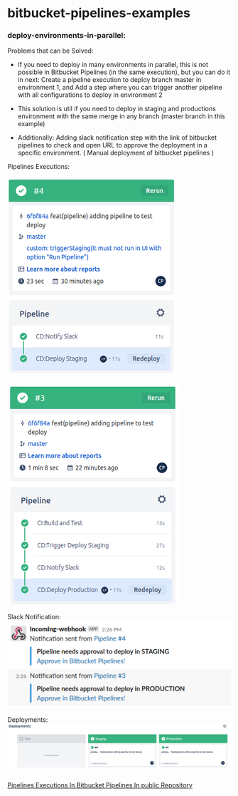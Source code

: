 # bitbucket-pipelines-examples

### deploy-environments-in-parallel:

Problems that can be Solved:

- If you need to deploy in many environments in parallel, this is not possible in Bitbucket Pipelines (in the same execution), but you can do it in next:
  Create a pipeline execution to deploy branch master in environment 1, and
  Add a step where you can trigger another pipeline with all configurations to deploy in environment 2

- This solution is util if you need to deploy in staging and productions environment with the same merge in any branch (master branch in this example)

- Additionally:
  Adding slack notification step with the link of bitbucket pipelines to check and open URL to approve the deployment in a specific environment. ( Manual deployment of bitbucket pipelines )

Pipelines Executions:

![alt text](https://github.com/CarlosPalaciosC/bitbucket-pipelines-examples/blob/main/pipelineStaging.png?raw=true "Pipelines")

![alt text](https://github.com/CarlosPalaciosC/bitbucket-pipelines-examples/blob/main/pipelineProduction.png?raw=true "Pipelines")

Slack Notification:
![alt text](https://github.com/CarlosPalaciosC/bitbucket-pipelines-examples/blob/main/slackImage.png?raw=true "Slack")

Deployments:
![alt text](https://github.com/CarlosPalaciosC/bitbucket-pipelines-examples/blob/main/deployment.png?raw=true "Deployments")

[Pipelines Executions In Bitbucket Pipelines In public Repository](https://bitbucket.org/capalacios56/deploy-environments-in-parallel/addon/pipelines/home)

###
